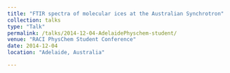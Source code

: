 ```yaml
---
title: "FTIR spectra of molecular ices at the Australian Synchrotron"
collection: talks
type: "Talk"
permalink: /talks/2014-12-04-AdelaidePhyschem-student/ 
venue: "RACI PhysChem Student Conference"
date: 2014-12-04
location: "Adelaide, Australia"

---
```

